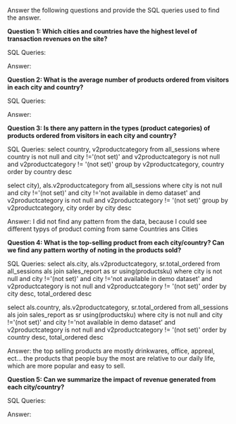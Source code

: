 Answer the following questions and provide the SQL queries used to find the answer.

    
**Question 1: Which cities and countries have the highest level of transaction revenues on the site?**


SQL Queries:



Answer:




**Question 2: What is the average number of products ordered from visitors in each city and country?**


SQL Queries:



Answer:





**Question 3: Is there any pattern in the types (product categories) of products ordered from visitors in each city and country?**


SQL Queries:
select  country, v2productcategory
from all_sessions
where country is not null and city !='(not set)' 
       and v2productcategory is not null and v2productcategory != '(not set)'
group by v2productcategory, country
order by country desc

select  city), als.v2productcategory
from all_sessions
where city is not null and city !='(not set)' and city !='not available in demo dataset'
       and v2productcategory is not null and v2productcategory != '(not set)'
group by v2productcategory, city
order by city desc



Answer: I did not find any pattern from the data, because I could see different typys of product coming from same Countries ans Cities


**Question 4: What is the top-selling product from each city/country? Can we find any pattern worthy of noting in the products sold?**


SQL Queries:
select  als.city, als.v2productcategory, sr.total_ordered
from all_sessions als
join sales_report as sr using(productsku)
where city is not null and city !='(not set)' and city !='not available in demo dataset'
       and v2productcategory is not null and v2productcategory != '(not set)'
order by city desc, total_ordered desc

select  als.country, als.v2productcategory, sr.total_ordered
from all_sessions als
join sales_report as sr using(productsku)
where city is not null and city !='(not set)' and city !='not available in demo dataset'
       and v2productcategory is not null and v2productcategory != '(not set)'
order by country desc, total_ordered desc
            



Answer: the top selling products are mostly drinkwares, office, appreal, ect...
        the products that people buy the most are relative to our daily life, which are more popular and easy to sell.



**Question 5: Can we summarize the impact of revenue generated from each city/country?**

SQL Queries:



Answer:







